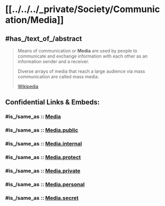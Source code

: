 
# [[../../../_private/Society/Communication/Media]]

## #has_/text_of_/abstract 

> Means of communication or **Media** are used by people to communicate 
> and exchange information with each other as an information sender and a receiver. 
> 
> Diverse arrays of media that reach a large audience via mass communication are called mass media.
>
> [Wikipedia](https://en.wikipedia.org/wiki/Means%20of%20communication) 


## Confidential Links & Embeds: 

### #is_/same_as :: [Media](/_Standards/Society/Communication/Media.md) 

### #is_/same_as :: [Media.public](/_public/Society/Communication/Media.public.md) 

### #is_/same_as :: [Media.internal](/_internal/Society/Communication/Media.internal.md) 

### #is_/same_as :: [Media.protect](/_protect/Society/Communication/Media.protect.md) 

### #is_/same_as :: [Media.private](/_private/Society/Communication/Media.private.md) 

### #is_/same_as :: [Media.personal](/_personal/Society/Communication/Media.personal.md) 

### #is_/same_as :: [Media.secret](/_secret/Society/Communication/Media.secret.md)

